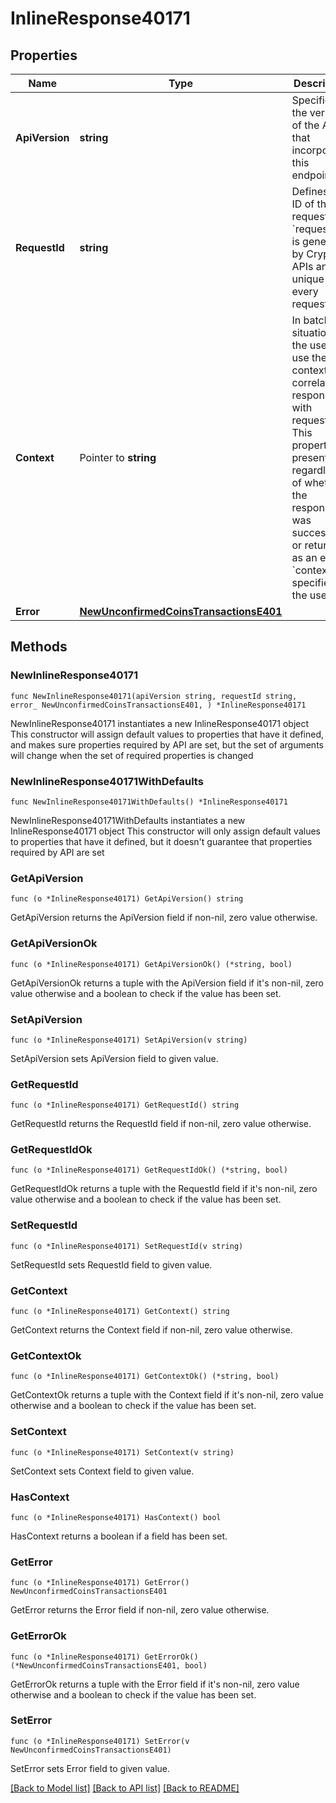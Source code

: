 # InlineResponse40171

## Properties

Name | Type | Description | Notes
------------ | ------------- | ------------- | -------------
**ApiVersion** | **string** | Specifies the version of the API that incorporates this endpoint. | 
**RequestId** | **string** | Defines the ID of the request. The &#x60;requestId&#x60; is generated by Crypto APIs and it&#39;s unique for every request. | 
**Context** | Pointer to **string** | In batch situations the user can use the context to correlate responses with requests. This property is present regardless of whether the response was successful or returned as an error. &#x60;context&#x60; is specified by the user. | [optional] 
**Error** | [**NewUnconfirmedCoinsTransactionsE401**](NewUnconfirmedCoinsTransactionsE401.md) |  | 

## Methods

### NewInlineResponse40171

`func NewInlineResponse40171(apiVersion string, requestId string, error_ NewUnconfirmedCoinsTransactionsE401, ) *InlineResponse40171`

NewInlineResponse40171 instantiates a new InlineResponse40171 object
This constructor will assign default values to properties that have it defined,
and makes sure properties required by API are set, but the set of arguments
will change when the set of required properties is changed

### NewInlineResponse40171WithDefaults

`func NewInlineResponse40171WithDefaults() *InlineResponse40171`

NewInlineResponse40171WithDefaults instantiates a new InlineResponse40171 object
This constructor will only assign default values to properties that have it defined,
but it doesn't guarantee that properties required by API are set

### GetApiVersion

`func (o *InlineResponse40171) GetApiVersion() string`

GetApiVersion returns the ApiVersion field if non-nil, zero value otherwise.

### GetApiVersionOk

`func (o *InlineResponse40171) GetApiVersionOk() (*string, bool)`

GetApiVersionOk returns a tuple with the ApiVersion field if it's non-nil, zero value otherwise
and a boolean to check if the value has been set.

### SetApiVersion

`func (o *InlineResponse40171) SetApiVersion(v string)`

SetApiVersion sets ApiVersion field to given value.


### GetRequestId

`func (o *InlineResponse40171) GetRequestId() string`

GetRequestId returns the RequestId field if non-nil, zero value otherwise.

### GetRequestIdOk

`func (o *InlineResponse40171) GetRequestIdOk() (*string, bool)`

GetRequestIdOk returns a tuple with the RequestId field if it's non-nil, zero value otherwise
and a boolean to check if the value has been set.

### SetRequestId

`func (o *InlineResponse40171) SetRequestId(v string)`

SetRequestId sets RequestId field to given value.


### GetContext

`func (o *InlineResponse40171) GetContext() string`

GetContext returns the Context field if non-nil, zero value otherwise.

### GetContextOk

`func (o *InlineResponse40171) GetContextOk() (*string, bool)`

GetContextOk returns a tuple with the Context field if it's non-nil, zero value otherwise
and a boolean to check if the value has been set.

### SetContext

`func (o *InlineResponse40171) SetContext(v string)`

SetContext sets Context field to given value.

### HasContext

`func (o *InlineResponse40171) HasContext() bool`

HasContext returns a boolean if a field has been set.

### GetError

`func (o *InlineResponse40171) GetError() NewUnconfirmedCoinsTransactionsE401`

GetError returns the Error field if non-nil, zero value otherwise.

### GetErrorOk

`func (o *InlineResponse40171) GetErrorOk() (*NewUnconfirmedCoinsTransactionsE401, bool)`

GetErrorOk returns a tuple with the Error field if it's non-nil, zero value otherwise
and a boolean to check if the value has been set.

### SetError

`func (o *InlineResponse40171) SetError(v NewUnconfirmedCoinsTransactionsE401)`

SetError sets Error field to given value.



[[Back to Model list]](../README.md#documentation-for-models) [[Back to API list]](../README.md#documentation-for-api-endpoints) [[Back to README]](../README.md)


